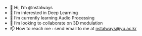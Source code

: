 - 👋 Hi, I’m @nstalways
- 👀 I’m interested in Deep Learning
- 🌱 I’m currently learning Audio Processing
- 💞️ I’m looking to collaborate on 3D modulation
- 📫 How to reach me : send email to me at nstalways@yu.ac.kr

<!---
nstalways/nstalways is a ✨ special ✨ repository because its `README.md` (this file) appears on your GitHub profile.
You can click the Preview link to take a look at your changes.
--->

